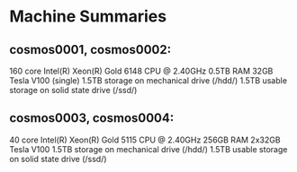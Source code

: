 # Machine Summaries
## cosmos0001, cosmos0002:
160 core Intel(R) Xeon(R) Gold 6148 CPU @ 2.40GHz
0.5TB RAM
32GB Tesla V100 (single)
1.5TB storage on mechanical drive (/hdd/)
1.5TB usable storage on solid state drive (/ssd/)


## cosmos0003, cosmos0004:
40 core Intel(R) Xeon(R) Gold 5115 CPU @ 2.40GHz
256GB RAM
2x32GB Tesla V100
1.5TB storage on mechanical drive (/hdd/)
1.5TB usable storage on solid state drive (/ssd/)
